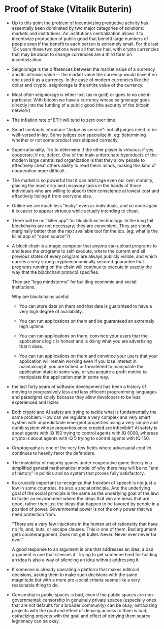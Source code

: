 # Proof of Stake (Vitalik Buterin)

- Up to this point the problem of incentivizing productive activity has essentially been dominated by two major categories of solutions: markets and institutions.
  An institutions centralization allows it to incentivize production of public good that benefit large numbers of people even if the benefit to each person is extremely small.
  For the last 10k years these two options were all that we had, with crypto currencies that may be about to change currencies are a third form on incentivization.
  
- Seigniorage is the differences between the market value of a currency and its intrinsic value -- the market value the currency would have if no one used it as a currency.
   In the case of modern currencies like the dollar and crypto, seigniorage is the entire value of the currency.

- Most often seigniorage is either lost (as in gold) or goes to no one in particular. With bitcoin we have a currency whose seigniorage goes directly into the funding of a public good (the security of the bitcoin network)

- The inflation rate of ETH will tend to zero over time.

- Smart contracts introduce "Judge as service": not all judges need to be well-versed in lay. Some judges can specialize in, eg: determining whether or not some product was shipped correctly.

- Superrationality; Try to determine if the other player is virtuous; if yes, cooperate; if no, defect. One of the main unfortunate byproducts of the modern large centralized organization is that they allow people to effectively cheat others ability to read theirs minds, making this kind of cooperation more difficult.

- The market is so powerful that it can arbitrage even our own morality, placing the most dirty and unsavory tasks in the hands of those individuals who are willing to absorb their conscience at lowest cost and effectively hiding it from everyone else.

- Online we are much less "leaky" even as individuals, and so once again it is easier to appear virtuous while actually intending to cheat.

- There will be no "killer app" for blockchain technology. In the long tail blockchains are not necessary; they are convenient. They are simply marginally better than the next available tool for the job. (eg: what is the killer app of "open source"?)

- A block chain is a magic computer that anyone can upload programs to and leave the programs to self-execute, where the current and all previous states of every program are always publicly visible, and which carries a very strong cryptoeconomically secured guarantee that programs running on the chain will continue to execute in exactly the way that the blockchain protocol specifies.

  They are "lego mindstorms" for building economic and social institutions.

  Why are blockchains useful:

  - You can store data on them and that data is guaranteed to have a very high degree of availability.

  - You can run applications on them and be guaranteed an extremely high uptime.

  - You can run applications on them, convince your users that the applications logic is honest and is doing what you are advertising that it does.

  - You can run applications on them and convince your users that your application will remain working even if you lose interest in maintaining it, you are bribed or threatened to manipulate the application state in some way, or you acquire a profit motive to manipulate the application stat in some way.
  
- the last forty years of software development has been a history of moving to progressively less and less efficient programming languages and paradigms solely because they allow developers to be less experienced and lazier. 

- Both crypto and AI safety are trying to tackle what is fundamentally the same problem: How can we regulate a very complex and very smart system with unpredictable emergent properties using a very simple and dumb system whose properties once created are inflexible? AI safety is about agents with IQ 150 trying to control agents with IQ 6000, whereas crypto is about agents with IQ 5 trying to control agents with IQ 150.

- Cryptography is one of the very few fields where adversarial conflict continues to heavily favor the defenders.

- The instability of majority games under cooperative game theory is a simplified general mathematical model of why there may will be no "end of history" in politics and no system that proves fully satisfactory.

- Its crucially important to recognize that freedom of speech is not just a low in some countries. Its also a social principle. And the underlying goal of the social principle is the same as the underlying goal of the law: to foster an environment where the ideas that win are ideas that are good, rather then just the ideas that happen to be favored by people in a position of power. Governmental power is not the only power that we need protection from.

  "There are a very few injuctions in the human art of rationality that have no ifs, and, buts, or escape clauses. This is one of them. Bad argument gets counterargument. Does not get bullet. Never. Never ever never for ever."

  A good response to an argument is one that addresses an idea; a bad argument is one that silences it. Trying to get someone fired for holding an idea is also a way of silencing an idea without addressing it.

- If someone is already operating a platform that makes editorial decisions, asking them to make such decisions with the same magnitude but with a more pro-social criteria seems like a very reasonable thing to do.

- Censorship in public spaces is bad, even if the public spaces are non-governmental; censorship in genuinely private spaces (especially ones that are not defaults for a broader community) can be okay; ostracizing projects with the goal and effect of denying access to them is bad; ostracizing projects with the goal and effect of denying them scarce legitimacy can be okay.

